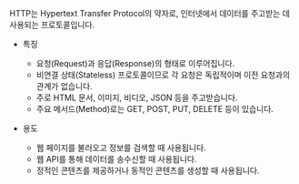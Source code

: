 HTTP는 Hypertext Transfer Protocol의 약자로, 인터넷에서 데이터를 주고받는 데 사용되는 프로토콜입니다.

* 특징
    * 요청(Request)과 응답(Response)의 형태로 이루어집니다.
    * 비연결 상태(Stateless) 프로토콜이므로 각 요청은 독립적이며 이전 요청과의 관계가 없습니다.
    * 주로 HTML 문서, 이미지, 비디오, JSON 등을 주고받습니다.
    * 주요 메서드(Method)로는 GET, POST, PUT, DELETE 등이 있습니다.
    
* 용도
    * 웹 페이지를 불러오고 정보를 검색할 때 사용됩니다.
    * 웹 API를 통해 데이터를 송수신할 때 사용됩니다.
    * 정적인 콘텐츠를 제공하거나 동적인 콘텐츠를 생성할 때 사용됩니다.